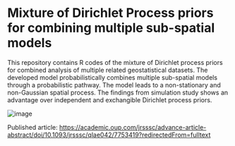 # Mixture of Dirichlet Process priors for combining multiple sub-spatial models
This repository contains R codes of the mixture of Dirichlet process priors for combined analysis of multiple related geostatistical datasets. The developed model probabilistically combines multiple sub-spatial models through a probabilistic pathway. The model leads to a non-stationary and non-Gaussian spatial process. The findings from simulation study shows an advantage over independent and exchangible Dirichlet process priors.

![image](https://user-images.githubusercontent.com/70357973/235809131-da9a9773-0543-4a03-9d96-e19d67dacf8e.png)

Published article: https://academic.oup.com/jrsssc/advance-article-abstract/doi/10.1093/jrsssc/qlae042/7753419?redirectedFrom=fulltext
